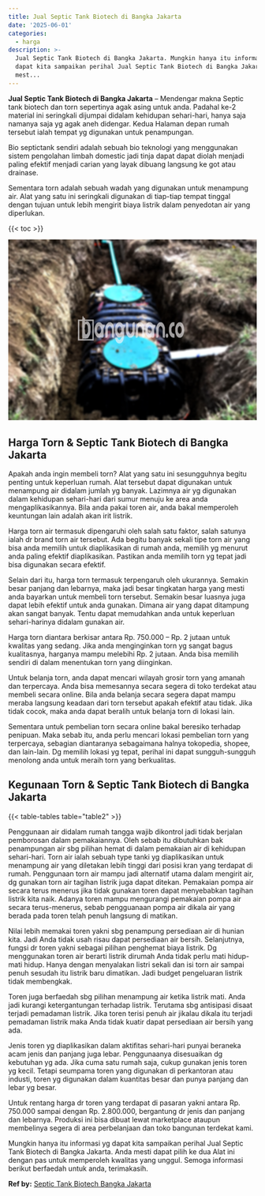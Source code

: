 ```yaml
---
title: Jual Septic Tank Biotech di Bangka Jakarta
date: '2025-06-01'
categories:
  - harga
description: >-
  Jual Septic Tank Biotech di Bangka Jakarta. Mungkin hanya itu informasi yg
  dapat kita sampaikan perihal Jual Septic Tank Biotech di Bangka Jakarta. Anda
  mest...
---
```


**Jual Septic Tank Biotech di Bangka Jakarta** – Mendengar makna Septic tank biotech dan torn sepertinya agak asing untuk anda. Padahal ke-2 material ini seringkali dijumpai didalam kehidupan sehari-hari, hanya saja namanya saja yg agak aneh didengar. Kedua Halaman depan rumah tersebut ialah tempat yg digunakan untuk penampungan.

Bio septictank sendiri adalah sebuah bio teknologi yang menggunakan sistem pengolahan limbah domestic jadi tinja dapat dapat diolah menjadi paling efektif menjadi carian yang layak dibuang langsung ke got atau drainase.

Sementara torn adalah sebuah wadah yang digunakan untuk menampung air. Alat yang satu ini seringkali digunakan di tiap-tiap tempat tinggal dengan tujuan untuk lebih mengirit biaya listrik dalam penyedotan air yang diperlukan.

{{< toc >}}

![Jual Septic Tank Biotech di Bangka Jakarta](/images/jual-bio-septictank-49.png)

## Harga Torn & Septic Tank Biotech di Bangka Jakarta

Apakah anda ingin membeli torn? Alat yang satu ini sesungguhnya begitu penting untuk keperluan rumah. Alat tersebut dapat digunakan untuk menampung air didalam jumlah yg banyak. Lazimnya air yg digunakan dalam kehidupan sehari-hari dari sumur menuju ke area anda mengaplikasikannya. Bila anda pakai toren air, anda bakal memperoleh keuntungan lain adalah akan irit listrik.

Harga torn air termasuk dipengaruhi oleh salah satu faktor, salah satunya ialah dr brand torn air tersebut. Ada begitu banyak sekali tipe torn air yang bisa anda memilih untuk diaplikasikan di rumah anda, memilih yg menurut anda paling efektif diaplikasikan. Pastikan anda memilih torn yg tepat jadi bisa digunakan secara efektif.

Selain dari itu, harga torn termasuk terpengaruh oleh ukurannya. Semakin besar panjang dan lebarnya, maka jadi besar tingkatan harga yang mesti anda bayarkan untuk membeli torn tersebut. Semakin besar luasnya juga dapat lebih efektif untuk anda gunakan. Dimana air yang dapat ditampung akan sangat banyak. Tentu dapat memudahkan anda untuk keperluan sehari-harinya didalam gunakan air.

Harga torn diantara berkisar antara Rp. 750.000 – Rp. 2 jutaan untuk kwalitas yang sedang. Jika anda menginginkan torn yg sangat bagus kualitasnya, harganya mampu melebihi Rp. 2 jutaan. Anda bisa memilih sendiri di dalam menentukan torn yang diinginkan.

Untuk belanja torn, anda dapat mencari wilayah grosir torn yang amanah dan terpercaya. Anda bisa memesannya secara segera di toko terdekat atau membeli secara online. Bila anda belanja secara segera dapat mampu meraba langsung keadaan dari torn tersebut apakah efektif atau tidak. Jika tidak cocok, maka anda dapat beralih untuk belanja torn di lokasi lain.

Sementara untuk pembelian torn secara online bakal beresiko terhadap penipuan. Maka sebab itu, anda perlu mencari lokasi pembelian torn yang terpercaya, sebagian diantaranya sebagaimana halnya tokopedia, shopee, dan lain-lain. Dg memilih lokasi yg tepat, perihal ini dapat sungguh-sungguh menolong anda untuk meraih torn yang berkualitas.

## Kegunaan Torn & Septic Tank Biotech di Bangka Jakarta

{{< table-tables table="table2" >}}

Penggunaan air didalam rumah tangga wajib dikontrol jadi tidak berjalan pemborosan dalam pemakaiannya. Oleh sebab itu dibutuhkan bak penampungan air sbg pilihan hemat di dalam pemakaian air di kehidupan sehari-hari. Torn air ialah sebuah type tanki yg diaplikasikan untuk menampung air yang diletakan lebih tinggi dari posisi kran yang terdapat di rumah. Penggunaan torn air mampu jadi alternatif utama dalam mengirit air, dg gunakan torn air tagihan listrik juga dapat ditekan. Pemakaian pompa air secara terus menerus jika tidak gunakan toren dapat menyebabkan tagihan listrik kita naik. Adanya toren mampu mengurangi pemakaian pompa air secara terus-menerus, sebab pengguanaan pompa air dikala air yang berada pada toren telah penuh langsung di matikan.

Nilai lebih memakai toren yakni sbg penampung persediaan air di hunian kita. Jadi Anda tidak usah risau dapat persediaan air bersih. Selanjutnya, fungsi dr toren yakni sebagai pilihan penghemat biaya listrik. Dg menggunakan toren air berarti listrik dirumah Anda tidak perlu mati hidup-mati hidup. Hanya dengan menyalakan listri sekali dan isi torn air sampai penuh sesudah itu listrik baru dimatikan. Jadi budget pengeluaran listrik tidak membengkak.

Toren juga berfaedah sbg pilihan menampung air ketika listrik mati. Anda jadi kurangi ketergantungan terhadap listrik. Terutama sbg antisipasi disaat terjadi pemadaman listrik. Jika toren terisi penuh air jikalau dikala itu terjadi pemadaman listrik maka Anda tidak kuatir dapat persediaan air bersih yang ada.

Jenis toren yg diaplikasikan dalam aktifitas sehari-hari punyai beraneka acam jenis dan panjang juga lebar. Penggunaanya disesuaikan dg kebutuhan yg ada. Jika cuma satu rumah saja, cukup gunakan jenis toren yg kecil. Tetapi seumpama toren yang digunakan di perkantoran atau industi, toren yg digunakan dalam kuantitas besar dan punya panjang dan lebar yg besar.

Untuk rentang harga dr toren yang terdapat di pasaran yakni antara Rp. 750.000 sampai dengan Rp. 2.800.000, bergantung dr jenis dan panjang dan lebarnya. Produksi ini bisa dibuat lewat marketplace ataupun membelinya segera di area perbelanjaan dan toko bangunan terdekat kami.

Mungkin hanya itu informasi yg dapat kita sampaikan perihal Jual Septic Tank Biotech di Bangka Jakarta. Anda mesti dapat pilih ke dua Alat ini dengan pas untuk memperoleh kwalitas yang unggul. Semoga informasi berikut berfaedah untuk anda, terimakasih.

**Ref by:** [Septic Tank Biotech Bangka Jakarta](https://id.wikipedia.org/wiki/Septic)
